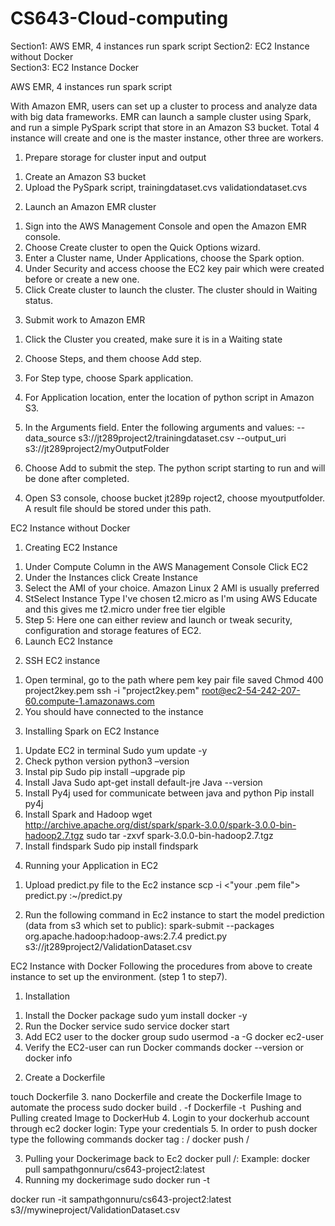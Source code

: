 # CS643-Cloud-computing

Section1: AWS EMR, 4 instances run spark script
Section2: EC2 Instance without Docker					
Section3: EC2 Instance Docker					


AWS EMR, 4 instances run spark script

With Amazon EMR, users can set up a cluster to process and analyze data with big data frameworks. EMR can launch a sample cluster using Spark, and run a simple PySpark script that store in an Amazon S3 bucket. Total 4 instance will create and one is the master instance, other three are workers.

1.	Prepare storage for cluster input and output
1)	Create an Amazon S3 bucket
2)	Upload the PySpark script, trainingdataset.cvs validationdataset.cvs

2.	Launch an Amazon EMR cluster
1)	Sign into the AWS Management Console and open the Amazon EMR console.
2)	Choose Create cluster to open the Quick Options wizard.
3)	Enter a Cluster name, Under Applications, choose the Spark option.
4)	Under Security and access choose the EC2 key pair which were created before or create a new one.
5)	Click Create cluster to launch the cluster. The cluster should in Waiting status.

3.	Submit work to Amazon EMR
1)	Click the Cluster you created, make sure it is in a Waiting state
2)	Choose Steps, and them choose Add step.
3)	For Step type, choose Spark application.
4)	For Application location, enter the location of python script in Amazon S3.
5)	In the Arguments field. Enter the following arguments and values:
--data_source s3://jt289project2/trainingdataset.csv
--output_uri s3://jt289project2/myOutputFolder

6)	Choose Add to submit the step. The python script starting to run and will be done after completed.

4.	Open S3 console, choose bucket jt289p roject2, choose myoutputfolder. A result file should be stored under this path.


EC2 Instance without Docker					
1.	Creating EC2 Instance
1)	Under Compute Column in the AWS Management Console Click EC2
2)	Under the Instances click Create Instance
3)	Select the AMI of your choice. Amazon Linux 2 AMI is usually preferred
4)	StSelect Instance Type I've chosen t2.micro as I'm using AWS Educate and this gives me t2.micro under free tier elgible
5)	Step 5: Here one can either review and launch or tweak security, configuration and storage features of EC2.
6)	Launch EC2 Instance
2.	SSH EC2 instance
1)	Open terminal, go to the path where pem key pair file saved
Chmod 400 project2key.pem
ssh -i "project2key.pem" root@ec2-54-242-207-60.compute-1.amazonaws.com
2)	You should have connected to the instance

3.	Installing Spark on EC2 Instance
1)	Update EC2 in terminal
Sudo yum update -y
2)	Check python version 
python3 –version
3)	Instal pip
Sudo pip install –upgrade pip
4)	Install Java
Sudo apt-get install default-jre
Java --version
5)	Install Py4j used for communicate between java and python
Pip install py4j
6)	Install Spark and Hadoop
wget http://archive.apache.org/dist/spark/spark-3.0.0/spark-3.0.0-bin-hadoop2.7.tgz
sudo tar -zxvf spark-3.0.0-bin-hadoop2.7.tgz
7)	Install findspark
Sudo pip install findspark

4.	Running your Application in EC2
1)	Upload predict.py file to the Ec2 instance 
scp -i <"your .pem file"> predict.py :~/predict.py

2)	Run the following command in Ec2 instance to start the model prediction (data from s3 which set to public): 
spark-submit --packages org.apache.hadoop:hadoop-aws:2.7.4 predict.py s3://jt289project2/ValidationDataset.csv


EC2 Instance with Docker
Following the procedures from above to create instance to set up the environment. (step 1 to step7).

1.	Installation 
1)	Install the Docker package
sudo yum install docker -y
2)	Run the Docker service
sudo service docker start
3)	Add EC2 user to the docker group
sudo usermod -a -G docker ec2-user
4)	Verify the EC2-user can run Docker commands
docker  --version or docker info

2.	Create a Dockerfile

touch Dockerfile
3.	nano Dockerfile and create the Dockerfile Image to automate the process
sudo docker build . -f Dockerfile -t <Image name of your choice>
Pushing and Pulling created Image to DockerHub
4.	Login to your dockerhub account through ec2
docker login: Type your credentials
5.	In order to push docker type the following commands
docker tag <Local Ec2 Repository name>:<Tag name> <dockerhub username>/<local Ec2 Repository name>
docker push <dockerhub username>/<local Ec2 Repository name>

3.	Pulling your Dockerimage back to Ec2
docker pull <dockerhub username>/<Repository name>:<tag name>
Example:
docker pull sampathgonnuru/cs643-project2:latest
4.	Running my dockerimage
sudo docker run -t <Given Image name>

docker run -it sampathgonnuru/cs643-project2:latest s3//mywineproject/ValidationDataset.csv 

